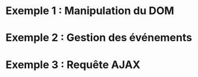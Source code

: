 # Exemple 1 : Manipulation du DOM

<!-- 
    <div id="content">
        <p>Bonjour, monde !</p>
    </div>

    <script>
        $(document).ready(function() {
            // Changer le texte du paragraphe
            $("#content p").text("jQuery fonctionne !");
        });
    </script>   
-->

# Exemple 2 : Gestion des événements

<!-- 
    button id="myButton">Cliquez-moi</button>
    <p id="message"></p>

    <script>
        $(document).ready(function() {
            $("#myButton").click(function() {
                $("#message").text("Vous avez cliqué sur le bouton !");
            });
        });
    </script>
 -->

 # Exemple 3 : Requête AJAX

 <!-- 
    <div id="data"></div>

    <script>
        $(document).ready(function() {
            $.ajax({
                url: "https://jsonplaceholder.typicode.com/posts/1",
                method: "GET",
                success: function(response) {
                    $("#data").text(response.title);
                },
                error: function(error) {
                    console.log("Erreur lors de la requête AJAX : ", error);
                }
            });
        });
    </script>
-->